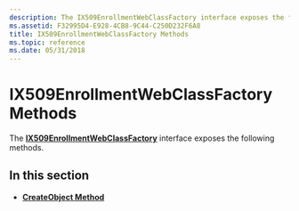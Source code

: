 ```yaml
---
description: The IX509EnrollmentWebClassFactory interface exposes the following methods.
ms.assetid: F32995D4-E928-4CB8-9C44-C250D232F6A8
title: IX509EnrollmentWebClassFactory Methods
ms.topic: reference
ms.date: 05/31/2018
---
```


# IX509EnrollmentWebClassFactory Methods

The [**IX509EnrollmentWebClassFactory**](/windows/desktop/api/CertEnroll/nn-certenroll-ix509enrollmentwebclassfactory) interface exposes the following methods.

## In this section

-   [**CreateObject Method**](/windows/desktop/api/CertEnroll/nf-certenroll-ix509enrollmentwebclassfactory-createobject)

 

 



